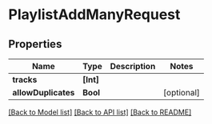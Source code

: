 # PlaylistAddManyRequest

## Properties
Name | Type | Description | Notes
------------ | ------------- | ------------- | -------------
**tracks** | **[Int]** |  | 
**allowDuplicates** | **Bool** |  | [optional] 

[[Back to Model list]](../README.md#documentation-for-models) [[Back to API list]](../README.md#documentation-for-api-endpoints) [[Back to README]](../README.md)


